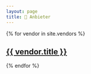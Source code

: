```yaml
---
layout: page
title: 🏢 Anbieter
---
```

{% for vendor in site.vendors %}
  <h2><a href="{{ vendor.url }}">{{ vendor.title }}</a></h2>
{% endfor %}